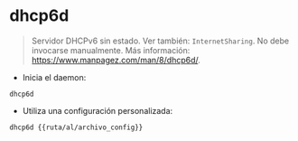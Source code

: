# dhcp6d

> Servidor DHCPv6 sin estado. Ver también: `InternetSharing`.
> No debe invocarse manualmente.
> Más información: <https://www.manpagez.com/man/8/dhcp6d/>.

- Inicia el daemon:

`dhcp6d`

- Utiliza una configuración personalizada:

`dhcp6d {{ruta/al/archivo_config}}`
